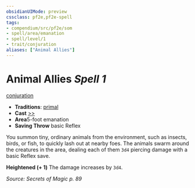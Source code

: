 ```yaml
---
obsidianUIMode: preview
cssclass: pf2e,pf2e-spell
tags:
- compendium/src/pf2e/som
- spell/area/emanation
- spell/level/1
- trait/conjuration
aliases: ["Animal Allies"]
---
```

# Animal Allies *Spell 1*   
[conjuration](/rules/traits/conjuration.md)  

- **Traditions**: [primal](/rules/traits/primal.md)
- **Cast** [>>](/rules/core-rulebook/chapter-9-playing-the-game.md#Actions "Two-Action") 
- **Area**5-foot emanation
- **Saving Throw**  basic Reflex

You summon tiny, ordinary animals from the environment, such as insects, birds, or fish, to quickly lash out at nearby foes. The animals swarm around the creatures in the area, dealing each of them `3d4` piercing damage with a basic Reflex save.

**Heightened (+ 1)** The damage increases by `3d4`.

*Source: Secrets of Magic p. 89*